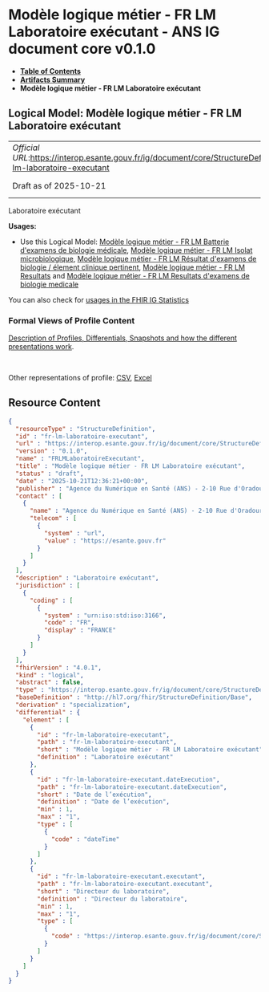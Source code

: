 # Modèle logique métier - FR LM Laboratoire exécutant - ANS IG document core v0.1.0

* [**Table of Contents**](toc.md)
* [**Artifacts Summary**](artifacts.md)
* **Modèle logique métier - FR LM Laboratoire exécutant**

## Logical Model: Modèle logique métier - FR LM Laboratoire exécutant 

| | |
| :--- | :--- |
| *Official URL*:https://interop.esante.gouv.fr/ig/document/core/StructureDefinition/fr-lm-laboratoire-executant | *Version*:0.1.0 |
| Draft as of 2025-10-21 | *Computable Name*:FRLMLaboratoireExecutant |

 
Laboratoire exécutant 

**Usages:**

* Use this Logical Model: [Modèle logique métier - FR LM Batterie d'examens de biologie médicale](StructureDefinition-fr-lm-batterie-examens-biologie-medicale.md), [Modèle logique métier - FR LM Isolat microbiologique](StructureDefinition-fr-lm-isolat-microbiologique.md), [Modèle logique métier - FR LM Résultat d'examens de biologie / élement clinique pertinent](StructureDefinition-fr-lm-resultat-examens-biologie-element-clinique-pertinent.md), [Modèle logique métier - FR LM Resultats](StructureDefinition-fr-lm-resultats-entree.md) and [Modèle logique métier - FR LM Resultats d'examens de biologie medicale](StructureDefinition-fr-lm-resultats-examens-biologie-medicale.md)

You can also check for [usages in the FHIR IG Statistics](https://packages2.fhir.org/xig/ans.document.fr.core|current/StructureDefinition/fr-lm-laboratoire-executant)

### Formal Views of Profile Content

 [Description of Profiles, Differentials, Snapshots and how the different presentations work](http://build.fhir.org/ig/FHIR/ig-guidance/readingIgs.html#structure-definitions). 

 

Other representations of profile: [CSV](StructureDefinition-fr-lm-laboratoire-executant.csv), [Excel](StructureDefinition-fr-lm-laboratoire-executant.xlsx) 



## Resource Content

```json
{
  "resourceType" : "StructureDefinition",
  "id" : "fr-lm-laboratoire-executant",
  "url" : "https://interop.esante.gouv.fr/ig/document/core/StructureDefinition/fr-lm-laboratoire-executant",
  "version" : "0.1.0",
  "name" : "FRLMLaboratoireExecutant",
  "title" : "Modèle logique métier - FR LM Laboratoire exécutant",
  "status" : "draft",
  "date" : "2025-10-21T12:36:21+00:00",
  "publisher" : "Agence du Numérique en Santé (ANS) - 2-10 Rue d'Oradour-sur-Glane, 75015 Paris",
  "contact" : [
    {
      "name" : "Agence du Numérique en Santé (ANS) - 2-10 Rue d'Oradour-sur-Glane, 75015 Paris",
      "telecom" : [
        {
          "system" : "url",
          "value" : "https://esante.gouv.fr"
        }
      ]
    }
  ],
  "description" : "Laboratoire exécutant",
  "jurisdiction" : [
    {
      "coding" : [
        {
          "system" : "urn:iso:std:iso:3166",
          "code" : "FR",
          "display" : "FRANCE"
        }
      ]
    }
  ],
  "fhirVersion" : "4.0.1",
  "kind" : "logical",
  "abstract" : false,
  "type" : "https://interop.esante.gouv.fr/ig/document/core/StructureDefinition/fr-lm-laboratoire-executant",
  "baseDefinition" : "http://hl7.org/fhir/StructureDefinition/Base",
  "derivation" : "specialization",
  "differential" : {
    "element" : [
      {
        "id" : "fr-lm-laboratoire-executant",
        "path" : "fr-lm-laboratoire-executant",
        "short" : "Modèle logique métier - FR LM Laboratoire exécutant",
        "definition" : "Laboratoire exécutant"
      },
      {
        "id" : "fr-lm-laboratoire-executant.dateExecution",
        "path" : "fr-lm-laboratoire-executant.dateExecution",
        "short" : "Date de l’exécution",
        "definition" : "Date de l’exécution",
        "min" : 1,
        "max" : "1",
        "type" : [
          {
            "code" : "dateTime"
          }
        ]
      },
      {
        "id" : "fr-lm-laboratoire-executant.executant",
        "path" : "fr-lm-laboratoire-executant.executant",
        "short" : "Directeur du laboratoire",
        "definition" : "Directeur du laboratoire",
        "min" : 1,
        "max" : "1",
        "type" : [
          {
            "code" : "https://interop.esante.gouv.fr/ig/document/core/StructureDefinition/fr-lm-personne-structure"
          }
        ]
      }
    ]
  }
}

```
